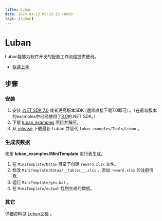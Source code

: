 ```yaml
---
title: Luban
date: 2024-04-13 06:23:15 +0800
tags: [luban]
---
```


# Luban

Luban能够为软件开发的配置工作流程提供便利。

* [快速上手](https://luban.doc.code-philosophy.com/docs/beginner/quickstart)

## 步骤

### 安装

1. 安装 [.NET SDK 7.0](https://dotnet.microsoft.com/download/dotnet/7.0) 或者更高版本SDK (通常直接下载7.0即可) 。（在最新版本的examples中已经使用了[8.0](https://dotnet.microsoft.com/zh-cn/download/dotnet/8.0)的.NET SDK。）
2. 下载 [luban_examples](https://github.com/focus-creative-games/luban_examples) 项目并解压。
3. 从 [release](https://github.com/focus-creative-games/luban/releases) 下载最新 Luban 并替代 `luban_examples/Tools/Luban` 。

### 生成表数据

使用 **luban_examples/MiniTemplate** 进行表生成。

1. 在 `MiniTemplate/Datas` 目录下创建 `reward.xlsx` 文件。
2. 修改 `MiniTemplate/Datas/__tables__.xlsx` ，添加 `reward.xlsx` 的注册信息。
3. 运行 `MiniTemplate/gen.bat` 。
4. 在 `MiniTemplate/output` 找到生成的数据。

### 其它

详细资料见 [Luban文档](https://luban.doc.code-philosophy.com/docs/intro) 。

